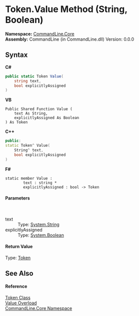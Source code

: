 # Token.Value Method (String, Boolean)
 

**Namespace:**&nbsp;<a href="N_CommandLine_Core">CommandLine.Core</a><br />**Assembly:**&nbsp;CommandLine (in CommandLine.dll) Version: 0.0.0

## Syntax

**C#**<br />
``` C#
public static Token Value(
	string text,
	bool explicitlyAssigned
)
```

**VB**<br />
``` VB
Public Shared Function Value ( 
	text As String,
	explicitlyAssigned As Boolean
) As Token
```

**C++**<br />
``` C++
public:
static Token^ Value(
	String^ text, 
	bool explicitlyAssigned
)
```

**F#**<br />
``` F#
static member Value : 
        text : string * 
        explicitlyAssigned : bool -> Token 

```


#### Parameters
&nbsp;<dl><dt>text</dt><dd>Type: <a href="https://docs.microsoft.com/dotnet/api/system.string" target="_blank">System.String</a><br /></dd><dt>explicitlyAssigned</dt><dd>Type: <a href="https://docs.microsoft.com/dotnet/api/system.boolean" target="_blank">System.Boolean</a><br /></dd></dl>

#### Return Value
Type: <a href="T_CommandLine_Core_Token">Token</a>

## See Also


#### Reference
<a href="T_CommandLine_Core_Token">Token Class</a><br /><a href="Overload_CommandLine_Core_Token_Value">Value Overload</a><br /><a href="N_CommandLine_Core">CommandLine.Core Namespace</a><br />